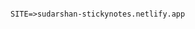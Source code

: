                                                                    SITE=>sudarshan-stickynotes.netlify.app
